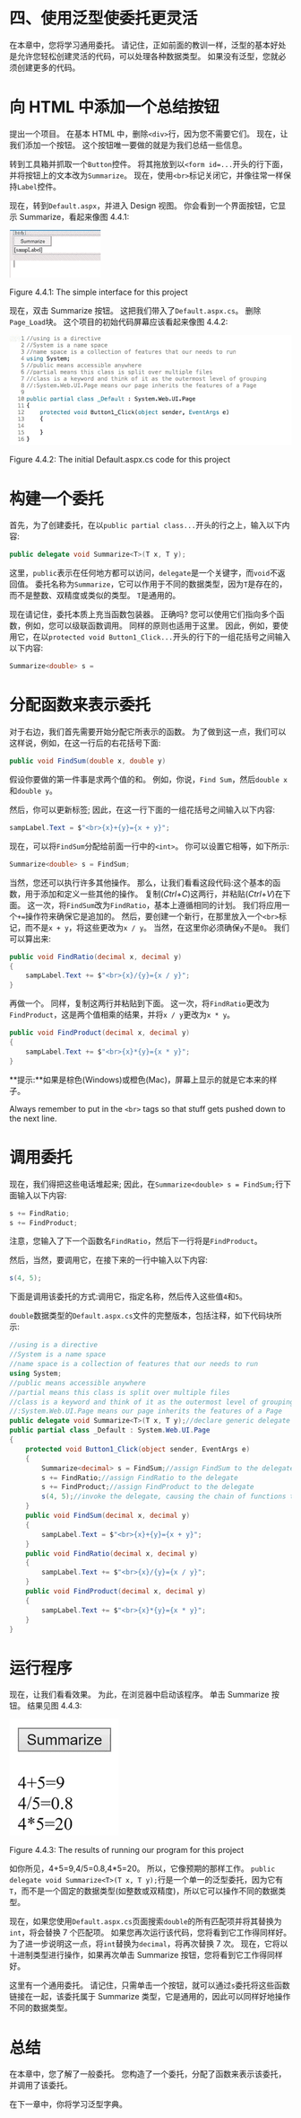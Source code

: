 # 四、使用泛型使委托更灵活

在本章中，您将学习通用委托。 请记住，正如前面的教训一样，泛型的基本好处是允许您轻松创建灵活的代码，可以处理各种数据类型。 如果没有泛型，您就必须创建更多的代码。

# 向 HTML 中添加一个总结按钮

提出一个项目。 在基本 HTML 中，删除`<div>`行，因为您不需要它们。 现在，让我们添加一个按钮。 这个按钮唯一要做的就是为我们总结一些信息。

转到工具箱并抓取一个`Button`控件。 将其拖放到以`<form id=...`开头的行下面，并将按钮上的文本改为`Summarize`。 现在，使用`<br>`标记关闭它，并像往常一样保持`Label`控件。

现在，转到`Default.aspx`，并进入 Design 视图。 你会看到一个界面按钮，它显示 Summarize，看起来像图 4.4.1:

![](img/fe04105f-0be6-4f4c-9ce8-2963d98911aa.png)

Figure 4.4.1: The simple interface for this project

现在，双击 Summarize 按钮。 这把我们带入了`Default.aspx.cs`。 删除`Page_Load`块。 这个项目的初始代码屏幕应该看起来像图 4.4.2:

![](img/ed08da42-eb35-4e4d-930e-2a6b51fc3090.png)

Figure 4.4.2: The initial Default.aspx.cs code for this project

# 构建一个委托

首先，为了创建委托，在以`public partial class...`开头的行之上，输入以下内容:

```cs
public delegate void Summarize<T>(T x, T y);
```

这里，`public`表示在任何地方都可以访问，`delegate`是一个关键字，而`void`不返回值。 委托名称为`Summarize`，它可以作用于不同的数据类型，因为`T`是存在的，而不是整数、双精度或类似的类型。 `T`是通用的。

现在请记住，委托本质上充当函数包装器。 正确吗? 您可以使用它们指向多个函数，例如，您可以级联函数调用。 同样的原则也适用于这里。 因此，例如，要使用它，在以`protected void Button1_Click...`开头的行下的一组花括号之间输入以下内容:

```cs
Summarize<double> s =
```

# 分配函数来表示委托

对于右边，我们首先需要开始分配它所表示的函数。 为了做到这一点，我们可以这样说，例如，在这一行后的右花括号下面:

```cs
public void FindSum(double x, double y)
```

假设你要做的第一件事是求两个值的和。 例如，你说，`Find Sum`，然后`double x`和`double y`。

然后，你可以更新标签; 因此，在这一行下面的一组花括号之间输入以下内容:

```cs
sampLabel.Text = $"<br>{x}+{y}={x + y}";
```

现在，可以将`FindSum`分配给前面一行中的`<int>`。 你可以设置它相等，如下所示:

```cs
Summarize<double> s = FindSum;
```

当然，您还可以执行许多其他操作。 那么，让我们看看这段代码:这个基本的函数，用于添加和定义一些其他的操作。 复制(*Ctrl*+*C*)这两行，并粘贴(*Ctrl*+*V*)在下面。 这一次，将`FindSum`改为`FindRatio`，基本上遵循相同的计划。 我们将应用一个`+=`操作符来确保它是追加的。 然后，要创建一个新行，在那里放入一个`<br>`标记，而不是`x + y`，将这些更改为`x / y`。 当然，在这里你必须确保`y`不是`0`。 我们可以算出来:

```cs
public void FindRatio(decimal x, decimal y)
{
    sampLabel.Text += $"<br>{x}/{y}={x / y}";
}  
```

再做一个。 同样，复制这两行并粘贴到下面。 这一次，将`FindRatio`更改为`FindProduct`，这是两个值相乘的结果，并将`x / y`更改为`x * y`。

```cs
public void FindProduct(decimal x, decimal y)
{
    sampLabel.Text += $"<br>{x}*{y}={x * y}";
}
```

**提示:**如果是棕色(Windows)或橙色(Mac)，屏幕上显示的就是它本来的样子。

Always remember to put in the `<br>` tags so that stuff gets pushed down to the next line.

# 调用委托

现在，我们得把这些电话堆起来; 因此，在`Summarize<double> s = FindSum;`行下面输入以下内容:

```cs
s += FindRatio;
s += FindProduct;
```

注意，您输入了下一个函数名`FindRatio`，然后下一行将是`FindProduct`。

然后，当然，要调用它，在接下来的一行中输入以下内容:

```cs
s(4, 5); 
```

下面是调用该委托的方式:调用它，指定名称，然后传入这些值`4`和`5`。

`double`数据类型的`Default.aspx.cs`文件的完整版本，包括注释，如下代码块所示:

```cs
//using is a directive
//System is a name space
//name space is a collection of features that our needs to run
using System;
//public means accessible anywhere
//partial means this class is split over multiple files
//class is a keyword and think of it as the outermost level of grouping
//:System.Web.UI.Page means our page inherits the features of a Page
public delegate void Summarize<T>(T x, T y);//declare generic delegate
public partial class _Default : System.Web.UI.Page
{
    protected void Button1_Click(object sender, EventArgs e)
    {
        Summarize<decimal> s = FindSum;//assign FindSum to the delegate
        s += FindRatio;//assign FindRatio to the delegate
        s += FindProduct;//assign FindProduct to the delegate
        s(4, 5);//invoke the delegate, causing the chain of functions to be executed
    }
    public void FindSum(decimal x, decimal y)
    {
        sampLabel.Text = $"<br>{x}+{y}={x + y}";
    }
    public void FindRatio(decimal x, decimal y)
    {
        sampLabel.Text += $"<br>{x}/{y}={x / y}";
    }
    public void FindProduct(decimal x, decimal y)
    {
        sampLabel.Text += $"<br>{x}*{y}={x * y}";
    }
}
```

# 运行程序

现在，让我们看看效果。 为此，在浏览器中启动该程序。 单击 Summarize 按钮。 结果见图 4.4.3:

![](img/127431ed-b4c4-409f-b731-31ac2172b6bc.png)

Figure 4.4.3: The results of running our program for this project

如你所见，4+5=9,4/5=0.8,4*5=20。 所以，它像预期的那样工作。 `public delegate void Summarize<T>(T x, T y);`行是一个单一的泛型委托，因为它有`T`，而不是一个固定的数据类型(如整数或双精度)，所以它可以操作不同的数据类型。

现在，如果您使用`Default.aspx.cs`页面搜索`double`的所有匹配项并将其替换为`int`，将会替换 7 个匹配项。 如果您再次运行该代码，您将看到它工作得同样好。 为了进一步说明这一点，将`int`替换为`decimal`，将再次替换 7 次。 现在，它将以十进制类型进行操作，如果再次单击 Summarize 按钮，您将看到它工作得同样好。

这里有一个通用委托。 请记住，只需单击一个按钮，就可以通过`s`委托将这些函数链接在一起，该委托属于 Summarize 类型，它是通用的，因此可以同样好地操作不同的数据类型。

# 总结

在本章中，您了解了一般委托。 您构造了一个委托，分配了函数来表示该委托，并调用了该委托。

在下一章中，你将学习泛型字典。